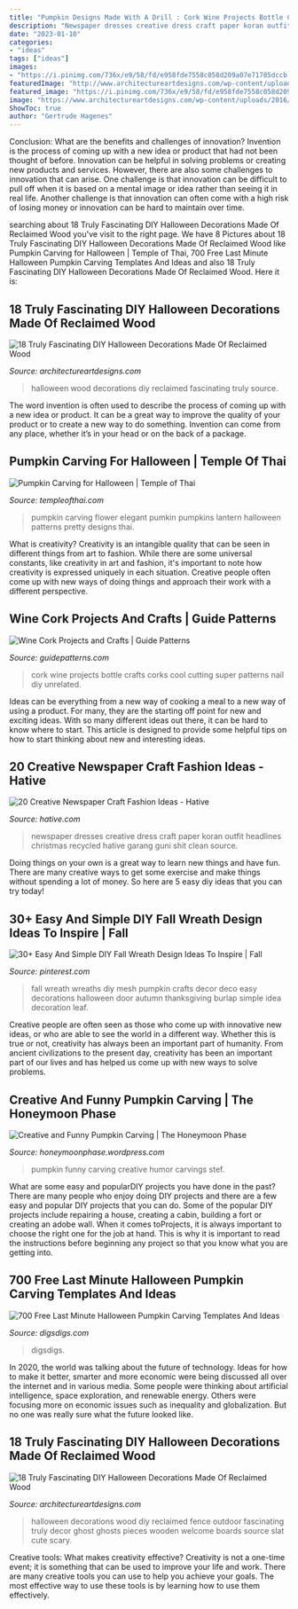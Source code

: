 ```yaml
---
title: "Pumpkin Designs Made With A Drill : Cork Wine Projects Bottle Crafts Corks Cool Cutting Super Patterns Nail Diy Unrelated"
description: "Newspaper dresses creative dress craft paper koran outfit headlines christmas recycled hative garang guni shit clean source"
date: "2023-01-10"
categories:
- "ideas"
tags: ["ideas"]
images:
- "https://i.pinimg.com/736x/e9/58/fd/e958fde7558c058d209a07e71785dccb.jpg"
featuredImage: "http://www.architectureartdesigns.com/wp-content/uploads/2016/09/9-8.jpg"
featured_image: "https://i.pinimg.com/736x/e9/58/fd/e958fde7558c058d209a07e71785dccb.jpg"
image: "https://www.architectureartdesigns.com/wp-content/uploads/2016/09/5-8.jpg"
ShowToc: true
author: "Gertrude Hagenes"
---
```



Conclusion: What are the benefits and challenges of innovation?
Invention is the process of coming up with a new idea or product that had not been thought of before. Innovation can be helpful in solving problems or creating new products and services. However, there are also some challenges to innovation that can arise. One challenge is that innovation can be difficult to pull off when it is based on a mental image or idea rather than seeing it in real life. Another challenge is that innovation can often come with a high risk of losing money or innovation can be hard to maintain over time.

	

		
searching about 18 Truly Fascinating DIY Halloween Decorations Made Of Reclaimed Wood you've visit to the right page. We have 8 Pictures about 18 Truly Fascinating DIY Halloween Decorations Made Of Reclaimed Wood like Pumpkin Carving for Halloween | Temple of Thai, 700 Free Last Minute Halloween Pumpkin Carving Templates And Ideas and also 18 Truly Fascinating DIY Halloween Decorations Made Of Reclaimed Wood. Here it is:
		
    
## 18 Truly Fascinating DIY Halloween Decorations Made Of Reclaimed Wood

<img loading=lazy src="https://www.architectureartdesigns.com/wp-content/uploads/2016/09/5-8.jpg" onerror="this.onerror=null;this.src='https://tse3.mm.bing.net/th?id=OIP.W_nNLUBEuqH55iLpEMBDswHaLH&amp;pid=15.1';" alt="18 Truly Fascinating DIY Halloween Decorations Made Of Reclaimed Wood">

_Source: architectureartdesigns.com_

>halloween wood decorations diy reclaimed fascinating truly source. 

	

The word invention is often used to describe the process of coming up with a new idea or product. It can be a great way to improve the quality of your product or to create a new way to do something. Invention can come from any place, whether it’s in your head or on the back of a package.

    
## Pumpkin Carving For Halloween | Temple Of Thai

<img loading=lazy src="http://www.templeofthai.com/images/fruit_carving/pumpkin-flower.jpg" onerror="this.onerror=null;this.src='https://tse3.mm.bing.net/th?id=OIP.RwXGeG0VSiPKQm5YB5SoBwAAAA&amp;pid=15.1';" alt="Pumpkin Carving for Halloween | Temple of Thai">

_Source: templeofthai.com_

>pumpkin carving flower elegant pumkin pumpkins lantern halloween patterns pretty designs thai. 

	

What is creativity?
Creativity is an intangible quality that can be seen in different things from art to fashion. While there are some universal constants, like creativity in art and fashion, it's important to note how creativity is expressed uniquely in each situation. Creative people often come up with new ways of doing things and approach their work with a different perspective.

    
## Wine Cork Projects And Crafts | Guide Patterns

<img loading=lazy src="https://www.guidepatterns.com/wp-content/uploads/2017/06/Wine-Bottle-Cork-Board.jpg" onerror="this.onerror=null;this.src='https://tse1.mm.bing.net/th?id=OIP.s1-aYV8ptcNk5vb_O2dKYAHaEL&amp;pid=15.1';" alt="Wine Cork Projects and Crafts | Guide Patterns">

_Source: guidepatterns.com_

>cork wine projects bottle crafts corks cool cutting super patterns nail diy unrelated. 

	

Ideas can be everything from a new way of cooking a meal to a new way of using a product. For many, they are the starting off point for new and exciting ideas. With so many different ideas out there, it can be hard to know where to start. This article is designed to provide some helpful tips on how to start thinking about new and interesting ideas.

    
## 20 Creative Newspaper Craft Fashion Ideas - Hative

<img loading=lazy src="https://hative.com/wp-content/uploads/2014/10/newspaper-craft-fashion-ideas/12-creative-newspaper-craft-fashion-ideas.jpg" onerror="this.onerror=null;this.src='https://tse2.mm.bing.net/th?id=OIP.SqSnhOyobuXP2kM-k5tMHQHaLH&amp;pid=15.1';" alt="20 Creative Newspaper Craft Fashion Ideas - Hative">

_Source: hative.com_

>newspaper dresses creative dress craft paper koran outfit headlines christmas recycled hative garang guni shit clean source. 

	

Doing things on your own is a great way to learn new things and have fun. There are many creative ways to get some exercise and make things without spending a lot of money. So here are 5 easy diy ideas that you can try today!

    
## 30+ Easy And Simple DIY Fall Wreath Design Ideas To Inspire | Fall

<img loading=lazy src="https://i.pinimg.com/736x/e9/58/fd/e958fde7558c058d209a07e71785dccb.jpg" onerror="this.onerror=null;this.src='https://tse4.mm.bing.net/th?id=OIP.g4KU2uO8e6_kR8Kn50syeQHaNU&amp;pid=15.1';" alt="30+ Easy And Simple DIY Fall Wreath Design Ideas To Inspire | Fall">

_Source: pinterest.com_

>fall wreath wreaths diy mesh pumpkin crafts decor deco easy decorations halloween door autumn thanksgiving burlap simple idea decoration leaf. 

	

Creative people are often seen as those who come up with innovative new ideas, or who are able to see the world in a different way. Whether this is true or not, creativity has always been an important part of humanity. From ancient civilizations to the present day, creativity has been an important part of our lives and has helped us come up with new ways to solve problems.

    
## Creative And Funny Pumpkin Carving | The Honeymoon Phase

<img loading=lazy src="http://honeymoonphase.files.wordpress.com/2008/10/pumpkin-3.jpg" onerror="this.onerror=null;this.src='https://tse4.mm.bing.net/th?id=OIP.sKFBfV3mDXZ3M1KRfAJ77wHaJ4&amp;pid=15.1';" alt="Creative and Funny Pumpkin Carving | The Honeymoon Phase">

_Source: honeymoonphase.wordpress.com_

>pumpkin funny carving creative humor carvings stef. 

	

What are some easy and popularDIY projects you have done in the past?
There are many people who enjoy doing DIY projects and there are a few easy and popular DIY projects that you can do. Some of the popular DIY projects include repairing a house, creating a cabin, building a fort or creating an adobe wall. When it comes toProjects, it is always important to choose the right one for the job at hand. This is why it is important to read the instructions before beginning any project so that you know what you are getting into.

    
## 700 Free Last Minute Halloween Pumpkin Carving Templates And Ideas

<img loading=lazy src="https://www.digsdigs.com/photos/2011/10/700-free-last-minute-halloween-pumpkin-carving-templates-and-ideas-16.jpg" onerror="this.onerror=null;this.src='https://tse2.mm.bing.net/th?id=OIP.6UEEHPaDFJfCJblsNdc6HwHaHa&amp;pid=15.1';" alt="700 Free Last Minute Halloween Pumpkin Carving Templates And Ideas">

_Source: digsdigs.com_

>digsdigs. 

	

In 2020, the world was talking about the future of technology. Ideas for how to make it better, smarter and more economic were being discussed all over the internet and in various media. Some people were thinking about artificial intelligence, space exploration, and renewable energy. Others were focusing more on economic issues such as inequality and globalization. But no one was really sure what the future looked like.

    
## 18 Truly Fascinating DIY Halloween Decorations Made Of Reclaimed Wood

<img loading=lazy src="http://www.architectureartdesigns.com/wp-content/uploads/2016/09/9-8.jpg" onerror="this.onerror=null;this.src='https://tse4.mm.bing.net/th?id=OIP.MkHW-hO0ZQ2iNMTEMF1dVwHaNI&amp;pid=15.1';" alt="18 Truly Fascinating DIY Halloween Decorations Made Of Reclaimed Wood">

_Source: architectureartdesigns.com_

>halloween decorations wood diy reclaimed fence outdoor fascinating truly decor ghost ghosts pieces wooden welcome boards source slat cute scary. 

	

Creative tools: What makes creativity effective?
Creativity is not a one-time event; it is something that can be used to improve your life and work. There are many creative tools you can use to help you achieve your goals. The most effective way to use these tools is by learning how to use them effectively.


